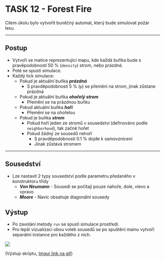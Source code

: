# TASK 12 - Forest Fire

Cílem úkolu bylo vytvořit buněčný automat, který bude simulovat požár lesu. 

---
## Postup
- Vytvoří se matice reprezentující mapu, kde každá buňka bude s pravěpodobností 50 % (`density`) strom, nebo prázdné.
- Poté se spustí simulace.
- Každý tick simulace:
  - Pokud je aktuální buňka _**prázdná**_
    - S pravděpodobností 5 % (`p`) se přemění na strom, jinak zůstane prázdná
  - Pokud je aktuální buňka _**ohořelý strom**_
    - Přemění se na prázdnou buňku
  - Pokud aktuální buňka _**hoří**_
    - Přemění se na ohořelou
  - Pokud je buňka _**strom**_
    - Pokud hoří jeden ze stromů v sousedství (definováno podle `neighborhood`), tak začně hořet
    - Pokud žádný ze sousedů nehoří
      - S pravděpodobností 0.1 % dojde k samovznícení
      - Jinak zůstává stromem

---

## Sousedství
- Lze nastavit 2 typy sousedství podle parametru předaného v konstruktoru třídy
  - _**Von Neumann**_ - Sousedi se počítají pouze nahoře, dole, vlevo a vpravo
  - _**Moore**_ - Navíc obsahuje diagonální sousedy

## Výstup
- Po zavolání metody `run` se spustí simulace prostředí.
- Pro lepší vizualizaci obou voleb sousedů se po spuštění mainu vytvoří separátní instance pro každého z nich.

![](./result.gif)

(Výstup skriptu, [Imgur link na gif](https://imgur.com/a/niE6fGn))
